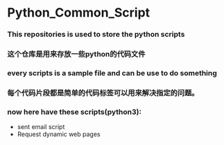 # Python_Common_Script


### This repositories is used to store the python scripts
### 这个仓库是用来存放一些python的代码文件


### every scripts is a sample file and can be use to do something
### 每个代码片段都是简单的代码标签可以用来解决指定的问题。


### now here have these scripts(python3):
+ sent email script 
+ Request dynamic web pages
